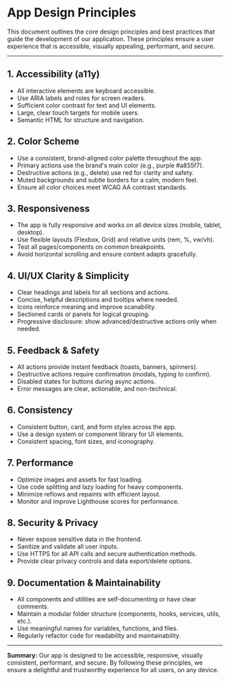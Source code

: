 # App Design Principles

This document outlines the core design principles and best practices that guide the development of our application. These principles ensure a user experience that is accessible, visually appealing, performant, and secure.

---

## 1. Accessibility (a11y)
- All interactive elements are keyboard accessible.
- Use ARIA labels and roles for screen readers.
- Sufficient color contrast for text and UI elements.
- Large, clear touch targets for mobile users.
- Semantic HTML for structure and navigation.

## 2. Color Scheme
- Use a consistent, brand-aligned color palette throughout the app.
- Primary actions use the brand's main color (e.g., purple #a855f7).
- Destructive actions (e.g., delete) use red for clarity and safety.
- Muted backgrounds and subtle borders for a calm, modern feel.
- Ensure all color choices meet WCAG AA contrast standards.

## 3. Responsiveness
- The app is fully responsive and works on all device sizes (mobile, tablet, desktop).
- Use flexible layouts (Flexbox, Grid) and relative units (rem, %, vw/vh).
- Test all pages/components on common breakpoints.
- Avoid horizontal scrolling and ensure content adapts gracefully.

## 4. UI/UX Clarity & Simplicity
- Clear headings and labels for all sections and actions.
- Concise, helpful descriptions and tooltips where needed.
- Icons reinforce meaning and improve scanability.
- Sectioned cards or panels for logical grouping.
- Progressive disclosure: show advanced/destructive actions only when needed.

## 5. Feedback & Safety
- All actions provide instant feedback (toasts, banners, spinners).
- Destructive actions require confirmation (modals, typing to confirm).
- Disabled states for buttons during async actions.
- Error messages are clear, actionable, and non-technical.

## 6. Consistency
- Consistent button, card, and form styles across the app.
- Use a design system or component library for UI elements.
- Consistent spacing, font sizes, and iconography.

## 7. Performance
- Optimize images and assets for fast loading.
- Use code splitting and lazy loading for heavy components.
- Minimize reflows and repaints with efficient layout.
- Monitor and improve Lighthouse scores for performance.

## 8. Security & Privacy
- Never expose sensitive data in the frontend.
- Sanitize and validate all user inputs.
- Use HTTPS for all API calls and secure authentication methods.
- Provide clear privacy controls and data export/delete options.

## 9. Documentation & Maintainability
- All components and utilities are self-documenting or have clear comments.
- Maintain a modular folder structure (components, hooks, services, utils, etc.).
- Use meaningful names for variables, functions, and files.
- Regularly refactor code for readability and maintainability.

---

**Summary:**
Our app is designed to be accessible, responsive, visually consistent, performant, and secure. By following these principles, we ensure a delightful and trustworthy experience for all users, on any device. 